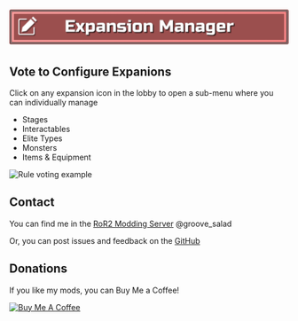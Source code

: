 # <img src="https://github.com/Priscillalala/ExpansionManager/blob/master/media/header.png?raw=true" alt="Expansion Manager">

## Vote to Configure Expanions
Click on any expansion icon in the lobby to open a sub-menu where you can individually manage
* Stages
* Interactables
* Elite Types
* Monsters
* Items & Equipment

<img src="https://github.com/Priscillalala/ExpansionManager/blob/master/thunderstore/rulevoting.gif?raw=true" alt="Rule voting example">

## Contact
You can find me in the [RoR2 Modding Server](https://discord.gg/5MbXZvd) @groove_salad

Or, you can post issues and feedback on the [GitHub](https://github.com/Priscillalala/ExpansionManager/issues)

## Donations
If you like my mods, you can Buy Me a Coffee!

<a href="https://www.buymeacoffee.com/groovesalad" target="_blank"><img src="https://cdn.buymeacoffee.com/buttons/v2/default-yellow.png" alt="Buy Me A Coffee" height=60 width=217></a>